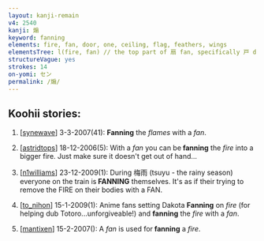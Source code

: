 ```yaml
---
layout: kanji-remain
v4: 2540
kanji: 煽
keyword: fanning
elements: fire, fan, door, one, ceiling, flag, feathers, wings
elementsTree: l(fire, fan) // the top part of 扇 fan, specifically 戸 door is slightly different
structureVague: yes
strokes: 14
on-yomi: セン
permalink: /煽/
---
```


## Koohii stories: 

1) [<a href="http://kanji.koohii.com/profile/synewave">synewave</a>] 3-3-2007(41): <strong>Fanning</strong> the <em>flames</em> with a <em>fan</em>.

2) [<a href="http://kanji.koohii.com/profile/astridtops">astridtops</a>] 18-12-2006(5): With a <em>fan</em> you can be<strong> fanning</strong> the <em>fire</em> into a bigger fire. Just make sure it doesn&#039;t get out of hand...

3) [<a href="http://kanji.koohii.com/profile/n1williams">n1williams</a>] 23-12-2009(1): During 梅雨 (tsuyu - the rainy season) everyone on the train is<strong> FANNING</strong> themselves. It&#039;s as if their trying to remove the FIRE on their bodies with a FAN.

4) [<a href="http://kanji.koohii.com/profile/to_nihon">to_nihon</a>] 15-1-2009(1): Anime fans setting Dakota <strong>Fanning</strong> on <em>fire</em> (for helping dub Totoro...unforgiveable!) and <strong>fanning</strong> the <em>fire</em> with a <em>fan</em>.

5) [<a href="http://kanji.koohii.com/profile/mantixen">mantixen</a>] 15-2-2007(): A <em>fan</em> is used for<strong> fanning</strong> a <em>fire</em>.


